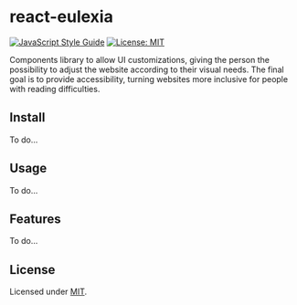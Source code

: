 # react-eulexia 
[![JavaScript Style Guide](https://img.shields.io/badge/code_style-standard-yellowgreen.svg?style=flat-square)](https://standardjs.com) [![License: MIT](https://img.shields.io/badge/License-MIT-green.svg?style=flat-square)](https://opensource.org/licenses/MIT)

Components library to allow UI customizations, giving the person the possibility to adjust the website according to their visual needs. The final goal is to provide accessibility, turning websites more inclusive for people with reading difficulties.

## Install
To do...

## Usage
To do...

## Features
To do...

## License
Licensed under [MIT](./LICENSE).
